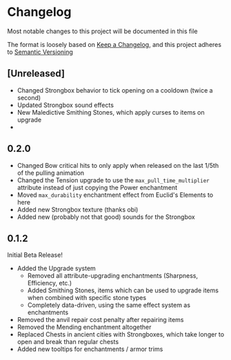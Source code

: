 # Changelog

Most notable changes to this project will be documented in this file

The format is loosely based on [Keep a Changelog](https://keepachangelog.com),
and this project adheres to [Semantic Versioning](https://semver.org)

## [Unreleased]

- Changed Strongbox behavior to tick opening on a cooldown (twice a second)
- Updated Strongbox sound effects
- New Maledictive Smithing Stones, which apply curses to items on upgrade
-

## 0.2.0

- Changed Bow critical hits to only apply when released on the last 1/5th of the pulling animation
- Changed the Tension upgrade to use the `max_pull_time_multiplier` attribute instead of just copying the Power enchantment
- Moved `max_durability` enchantment effect from Euclid's Elements to here
- Added new Strongbox texture (thanks obi)
- Added new (probably not that good) sounds for the Strongbox

## 0.1.2
Initial Beta Release!

- Added the Upgrade system
	- Removed all attribute-upgrading enchantments (Sharpness, Efficiency, etc.)
	- Added Smithing Stones, items which can be used to upgrade items when combined with specific stone types
	- Completely data-driven, using the same effect system as enchantments
- Removed the anvil repair cost penalty after repairing items
- Removed the Mending enchantment altogether
- Replaced Chests in ancient cities with Strongboxes, which take longer to open and break than regular chests
- Added new tooltips for enchantments / armor trims
